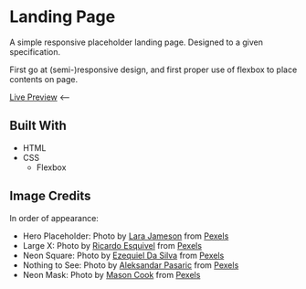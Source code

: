 # Landing Page
A simple responsive placeholder landing page. Designed to a given specification.

First go at (semi-)responsive design, and first proper use of flexbox to place contents on page.

[Live Preview](https://notatec.github.io/basic_html/landingpage) <--

## Built With
- HTML
- CSS
    - Flexbox
    

## Image Credits
In order of appearance:

- Hero Placeholder: Photo by [Lara Jameson](https://www.pexels.com/@lara-jameson) from [Pexels](https://www.pexels.com)
- Large X: Photo by [Ricardo Esquivel](https://www.pexels.com/@rickyrecap) from [Pexels](https://www.pexels.com)
- Neon Square: Photo by [Ezequiel Da Silva](https://www.pexels.com/@nezze404) from [Pexels](https://www.pexels.com)
- Nothing to See: Photo by [Aleksandar Pasaric](https://www.pexels.com/@apasaric) from [Pexels](https://www.pexels.com)
- Neon Mask: Photo by [Mason Cook](https://www.pexels.com/@mason-cook-318276) from [Pexels](https://www.pexels.com)
